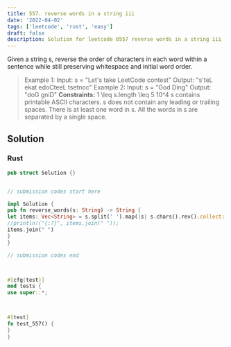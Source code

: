 ```yaml
---
title: 557. reverse words in a string iii
date: '2022-04-02'
tags: ['leetcode', 'rust', 'easy']
draft: false
description: Solution for leetcode 0557 reverse words in a string iii
---
```




Given a string s, reverse the order of characters in each word within a sentence while still preserving whitespace and initial word order.



>   Example 1:
>   Input: s <TeX>=</TeX> "Let's take LeetCode contest"
>   Output: "s'teL ekat edoCteeL tsetnoc"
>   Example 2:
>   Input: s <TeX>=</TeX> "God Ding"
>   Output: "doG gniD"
**Constraints:**
>   	1 <TeX>\leq</TeX> s.length <TeX>\leq</TeX> 5  10^4
>   	s contains printable ASCII characters.
>   	s does not contain any leading or trailing spaces.
>   	There is at least one word in s.
>   	All the words in s are separated by a single space.


## Solution


### Rust
```rust
pub struct Solution {}


// submission codes start here

impl Solution {
pub fn reverse_words(s: String) -> String {
let items: Vec<String> = s.split(' ').map(|s| s.chars().rev().collect::<String>()).collect::<Vec<_>>();
//println!("{:?}", items.join(" "));
items.join(" ")
}
}

// submission codes end



#[cfg(test)]
mod tests {
use super::*;



#[test]
fn test_557() {
}
}

```
